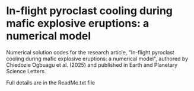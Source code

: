 # In-flight pyroclast cooling during mafic explosive eruptions: a numerical model
Numerical solution codes for the research article, "In-flight pyroclast cooling during mafic explosive eruptions: a numerical model", authored by
Chiedozie Ogbuagu et al. (2025) and published in Earth and Planetary Science Letters.

Full details are in the ReadMe.txt file
